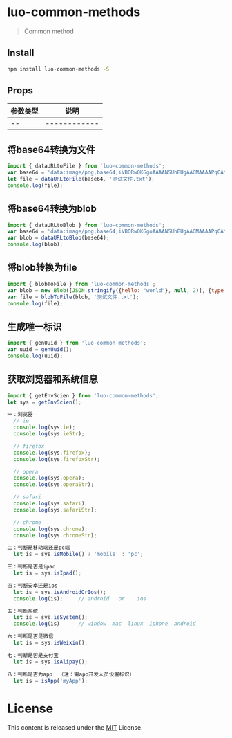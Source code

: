 # luo-common-methods

> Common method


## Install

```bash
npm install luo-common-methods -S
```

## Props 

| 参数类型 | 说明 |
| ---------- | ----------- |
| -- | ------------ |

## 将base64转换为文件

```js
import { dataURLtoFile } from 'luo-common-methods';
var base64 = 'data:image/png;base64,iVBORw0KGgoAAAANSUhEUgAACMAAAAPqCAYAAAB/';   // 非真实base64（演示用）
let file = dataURLtoFile(base64, '测试文件.txt');
console.log(file);

```

## 将base64转换为blob

```js
import { dataURLtoBlob } from 'luo-common-methods';
var base64 = 'data:image/png;base64,iVBORw0KGgoAAAANSUhEUgAACMAAAAPqCAYAAAB/';   // 非真实base64（演示用）
var blob = dataURLtoBlob(base64);
console.log(blob);

```

## 将blob转换为file

```js
import { blobToFile } from 'luo-common-methods';
var blob = new Blob([JSON.stringify({hello: "world"}, null, 2)], {type : 'application/json'})
var file = blobToFile(blob, '测试文件.txt');
console.log(file);

```

## 生成唯一标识

```js
import { genUuid } from 'luo-common-methods';
var uuid = genUuid();
console.log(uuid);

```

## 获取浏览器和系统信息

```js
import { getEnvScien } from 'luo-common-methods';
let sys = getEnvScien();

一：浏览器
  // ie
  console.log(sys.ie);
  console.log(sys.ieStr);

  // firefox
  console.log(sys.firefox);
  console.log(sys.firefoxStr);

  // opera
  console.log(sys.opera);
  console.log(sys.operaStr);

  // safari
  console.log(sys.safari);
  console.log(sys.safariStr);

  // chrome
  console.log(sys.chrome);
  console.log(sys.chromeStr);

二：判断是移动端还是pc端
  let is = sys.isMobile() ? 'mobile' : 'pc';

三：判断是否是ipad
  let is = sys.isIpad();

四：判断安卓还是ios
  let is = sys.isAndroidOrIos();
  console.log(is);     // android   or    ios

五：判断系统
  let is = sys.isSystem();
  console.log(is)      // window  mac  linux  iphone  android

六：判断是否是微信
  let is = sys.isWeixin();

七：判断是否是支付宝
  let is = sys.isAlipay();

八：判断是否为app  （注：需app开发人员设置标识）
  let is = isApp('myApp');

```

# License

This content is released under the [MIT](http://opensource.org/licenses/MIT) License.
